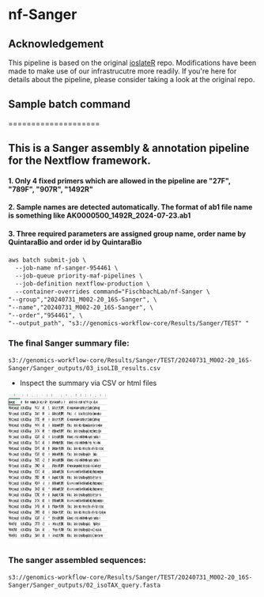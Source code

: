 # nf-Sanger

## Acknowledgement

This pipeline is based on the original [ioslateR](https://github.com/bdaisley/isolateR) repo. Modifications have been made to make use of our infrastrucutre more readily. If you're here for details about the pipeline, please consider taking a look at the original repo.


## Sample batch command
====================

## This is a Sanger assembly & annotation pipeline for the Nextflow framework.

#### 1. Only 4 fixed primers which are allowed in the pipeline are "27F", "789F", "907R", "1492R"
#### 2. Sample names are detected automatically. The format of ab1 file name is something like AK0000500_1492R_2024-07-23.ab1 <!--(Only the dash sign (-) is allowed in the assigned sample names)-->
#### 3. Three required parameters are assigned group name, order name by QuintaraBio and order id by QuintaraBio

```{bash}
aws batch submit-job \
  --job-name nf-sanger-954461 \
  --job-queue priority-maf-pipelines \
  --job-definition nextflow-production \
  --container-overrides command="FischbachLab/nf-Sanger \
"--group","20240731_M002-20_16S-Sanger", \
"--name","20240731_M002-20_16S-Sanger", \
"--order","954461", \
"--output_path", "s3://genomics-workflow-core/Results/Sanger/TEST" "
```

### The final Sanger summary file:
```{bash}
s3://genomics-workflow-core/Results/Sanger/TEST/20240731_M002-20_16S-Sanger/Sanger_outputs/03_isoLIB_results.csv
```
- Inspect the summary via CSV or html files
<img src="assets/images/example-Sanger_summary.png" width="200" height="300" />


### The sanger assembled sequences:
```{bash}
s3://genomics-workflow-core/Results/Sanger/TEST/20240731_M002-20_16S-Sanger/Sanger_outputs/02_isoTAX_query.fasta
```

<!--aws batch submit-job \
  --job-name nf-sanger \
  --job-queue priority-maf-pipelines \
  --job-definition nextflow-production \
  --container-overrides command="FischbachLab/nf-Sanger, \
"--group","20230309_TYs", \
"--name","20230309_TYs", \
"--order","835278", \
"--output_path", "s3://genomics-workflow-core/Results/Sanger" " -->
<!--s3://genomics-workflow-core/Results/Sanger/20230309_TYs/QB_RAW_DATA_by_group/20230309_TYs/789F_907R_27F_1492R_outputs/sanger_assembly_summary.csv-->
<!--s3://genomics-workflow-core/Results/Sanger/20230309_TYs/QB_RAW_DATA_by_group/20230309_TYs/789F_907R_27F_1492R_outputs/Assemblies/>
